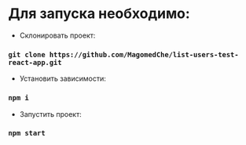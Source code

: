 # Для запуска необходимо:
- Склонировать проект:
### `git clone https://github.com/MagomedChe/list-users-test-react-app.git`

- Установить зависимости:
### `npm i`

- Запустить проект:
### `npm start`

